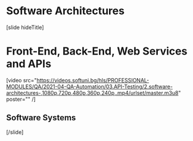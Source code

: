 # Software Architectures
[slide hideTitle]

# Front-End, Back-End, Web Services and APIs

[video src="https://videos.softuni.bg/hls/PROFESSIONAL-MODULES/QA/2021-04-QA-Automation/03.API-Testing/2.software-architectures-,1080p,720p,480p,360p,240p,.mp4/urlset/master.m3u8" poster="" /]


## Software Systems




[/slide]
